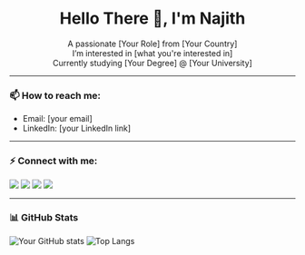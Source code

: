 <h1 align="center">Hello There 👋, I'm Najith</h1>

<p align="center">
A passionate [Your Role] from [Your Country] <br>
I’m interested in [what you're interested in]<br>
Currently studying [Your Degree] @ [Your University]<br>
</p>

---

### 📫 How to reach me:
- Email: [your email]
- LinkedIn: [your LinkedIn link]

---

### ⚡ Connect with me:
<p align="left">
  <a href="https://linkedin.com/in/yourprofile" target="_blank"><img src="https://img.icons8.com/color/48/000000/linkedin.png"/></a>
  <a href="https://stackoverflow.com/users/yourid" target="_blank"><img src="https://img.icons8.com/color/48/000000/stackoverflow.png"/></a>
  <a href="https://www.facebook.com/yourprofile" target="_blank"><img src="https://img.icons8.com/color/48/000000/facebook-new.png"/></a>
  <a href="https://instagram.com/yourprofile" target="_blank"><img src="https://img.icons8.com/color/48/000000/instagram-new.png"/></a>
</p>

---

### 📊 GitHub Stats
![Your GitHub stats](https://github-readme-stats.vercel.app/api?username=yourusername&show_icons=true&theme=radical)
![Top Langs](https://github-readme-stats.vercel.app/api/top-langs/?username=yourusername&layout=compact&theme=radical)
